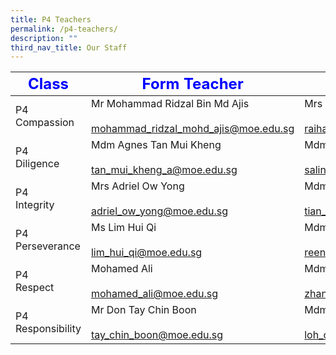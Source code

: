 ```yaml
---
title: P4 Teachers
permalink: /p4-teachers/
description: ""
third_nav_title: Our Staff
---
```

| <strong style="color: blue; font-size: 24px;">Class</strong>|<strong style="color: blue; font-size: 24px;">Form Teacher</strong>|<strong style="color: blue; font-size: 24px;">Co-Form Teacher</strong>|
|-------------------|-------------------------------------------------------------------------------|---------------------------------------------------------------|
| P4<br> Compassion     | Mr Mohammad Ridzal Bin Md Ajis<br><br><a href="mailto:mohammad_ridzal_mohd_ajis@moe.edu.sg">mohammad_ridzal_mohd_ajis@moe.edu.sg</a>    | Mrs  Raihanah Hayashi<br><br><a href="mailto:raihanah_abdul_subhan@moe.edu.sg">raihanah_abdul_subhan@moe.edu.sg</a> |
| P4 <br>Diligence      | Mdm Agnes Tan Mui Kheng<br><br><a href="mailto:tan_mui_kheng_a@moe.edu.sg">tan_mui_kheng_a@moe.edu.sg</a>                     | Mdm Salinah Sudarmo<br><br><a href="mailto:salinah_sudarmo@moe.edu.sg">salinah_sudarmo@moe.edu.sg</a>           |
| P4<br> Integrity      | Mrs Adriel Ow Yong<br><br><a href="mailto:adriel_ow_yong@moe.edu.sg">adriel_ow_yong@moe.edu.sg</a>                           | Mdm Tian Zhe<br><br><a href="mailto:tian_zhe@moe.edu.sg">tian_zhe@moe.edu.sg</a>                       |
| P4 <br>Perseverance   | Ms Lim Hui Qi<br><br><a href="mailto:lim_hui_qi@moe.edu.sg">lim_hui_qi@moe.edu.sg</a>                                    | Mdm Reena Shukla<br><br><a href="mailto:reena_shukla_prempal_shukal@moe.edu.sg">reena_shukla_prempal_shukla@moe.edu.sg</a>              |
| P4<br> Respect        | Mohamed Ali<br><br><a href="mailto:mohamed_ali@moe.edu.sg">mohamed_ali@moe.edu.sg</a> | Mdm Zhang Yin<br><br><a href="mailto:zhang_yin@moe.edu.sg">zhang_yin@moe.edu.sg</a>         |
| P4 <br>Responsibility | Mr Don Tay Chin Boon <br><br><a href="mailto:tay_chin_boon@moe.edu.sg">tay_chin_boon@moe.edu.sg</a>                         | Mdm Loh Cai Ying<br><br><a href="mailto:loh_cai_ying@moe.edu.sg">loh_cai_ying@moe.edu.sg</a>               |